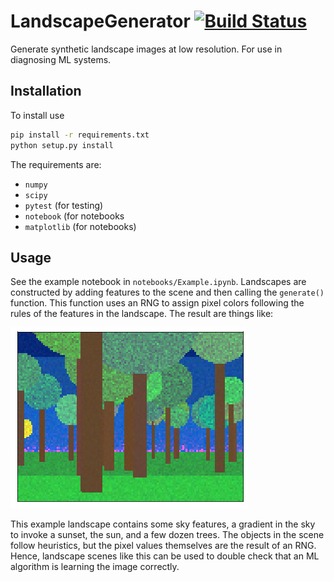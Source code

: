 # LandscapeGenerator [![Build Status](https://travis-ci.com/tmcclintock/LandscapeGenerator.svg?branch=master)](https://travis-ci.com/tmcclintock/LandscapeGenerator)

Generate synthetic landscape images at low resolution. For use in diagnosing ML systems.

## Installation

To install use

```bash
pip install -r requirements.txt
python setup.py install
```

The requirements are:

* `numpy`
* `scipy`
* `pytest` (for testing)
* `notebook` (for notebooks
* `matplotlib` (for notebooks)

## Usage

See the example notebook in `notebooks/Example.ipynb`. Landscapes are constructed by adding features to the scene and then calling the `generate()` function. This function uses an RNG to assign pixel colors following the rules of the features in the landscape. The result are things like:

![alt text][example]

[example]: https://github.com/tmcclintock/LandscapeGenerator/blob/master/notebooks/images/example_landscape.png "Example landscape with trees"

This example landscape contains some sky features, a gradient in the sky to invoke a sunset, the sun, and a few dozen trees. The objects in the scene follow heuristics, but the pixel values themselves are the result of an RNG. Hence, landscape scenes like this can be used to double check that an ML algorithm is learning the image correctly.